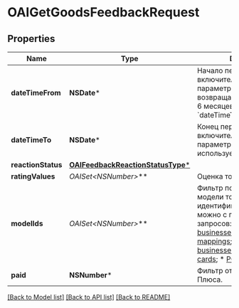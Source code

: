 # OAIGetGoodsFeedbackRequest

## Properties
Name | Type | Description | Notes
------------ | ------------- | ------------- | -------------
**dateTimeFrom** | **NSDate*** | Начало периода. Не включительно.  Если параметр не указан, возвращается информация за 6 месяцев до указанной в &#x60;dateTimeTo&#x60; даты.  | [optional] 
**dateTimeTo** | **NSDate*** | Конец периода. Не включительно.  Если параметр не указан, используется текущая дата.  | [optional] 
**reactionStatus** | [**OAIFeedbackReactionStatusType***](OAIFeedbackReactionStatusType.md) |  | [optional] 
**ratingValues** | **OAISet&lt;NSNumber*&gt;*** | Оценка товара. | [optional] 
**modelIds** | **OAISet&lt;NSNumber*&gt;*** | Фильтр по идентификатору модели товара.  Получить идентификатор модели можно с помощью одного из запросов:  * [POST businesses/{businessId}/offer-mappings](../../reference/business-assortment/getOfferMappings.md);  * [POST businesses/{businessId}/offer-cards](../../reference/content/getOfferCardsContentStatus.md);  * [POST models](../../reference/models/getModels.md).  | [optional] 
**paid** | **NSNumber*** | Фильтр отзывов за баллы Плюса. | [optional] 

[[Back to Model list]](../README.md#documentation-for-models) [[Back to API list]](../README.md#documentation-for-api-endpoints) [[Back to README]](../README.md)


